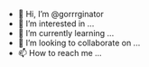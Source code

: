 - 👋 Hi, I’m @gorrrginator
- 👀 I’m interested in ...
- 🌱 I’m currently learning ...
- 💞️ I’m looking to collaborate on ...
- 📫 How to reach me ...

<!---
gorrrginator/gorrrginator is a ✨ special ✨ repository because its `README.md` (this file) appears on your GitHub profile.
You can click the Preview link to take a look at your changes.
--->
